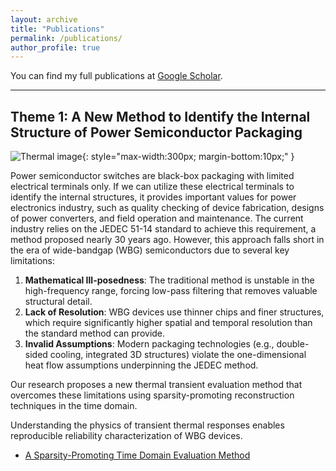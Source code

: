 ```yaml
---
layout: archive
title: "Publications"
permalink: /publications/
author_profile: true
---
```

You can find my full publications at [Google Scholar](https://scholar.google.com/citations?hl=en&user=eadyCuQAAAAJ).

---

## Theme 1: A New Method to Identify the Internal Structure of Power Semiconductor Packaging

![Thermal image](/images/themes/thermal.png){: style="max-width:300px; margin-bottom:10px;" }

Power semiconductor switches are black-box packaging with limited electrical terminals only. If we can utilize these electrical terminals to identify the internal structures, it provides important values for power electronics industry, such as quality checking of device fabrication, designs of power converters, and field operation and maintenance. The current industry relies on the JEDEC 51-14 standard to achieve this requirement, a method proposed nearly 30 years ago. However, this approach falls short in the era of wide-bandgap (WBG) semiconductors due to several key limitations:

1. **Mathematical Ill-posedness**: The traditional method is unstable in the high-frequency range, forcing low-pass filtering that removes valuable structural detail.
2. **Lack of Resolution**: WBG devices use thinner chips and finer structures, which require significantly higher spatial and temporal resolution than the standard method can provide.
3. **Invalid Assumptions**: Modern packaging technologies (e.g., double-sided cooling, integrated 3D structures) violate the one-dimensional heat flow assumptions underpinning the JEDEC method.

Our research proposes a new thermal transient evaluation method that overcomes these limitations using sparsity-promoting reconstruction techniques in the time domain.



Understanding the physics of transient thermal responses enables reproducible reliability characterization of WBG devices.

- [A Sparsity-Promoting Time Domain Evaluation Method](/publication/2024-timedomainttm)
